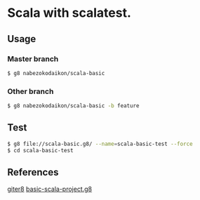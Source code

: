 # Scala with scalatest.
## Usage
### Master branch
```bash
$ g8 nabezokodaikon/scala-basic
```
### Other branch
```bash
$ g8 nabezokodaikon/scala-basic -b feature
```
## Test
```bash
$ g8 file://scala-basic.g8/ --name=scala-basic-test --force
$ cd scala-basic-test
```
## References
[giter8](https://github.com/n8han/giter8)
[basic-scala-project.g8](https://github.com/fayimora/basic-scala-project.g8)
